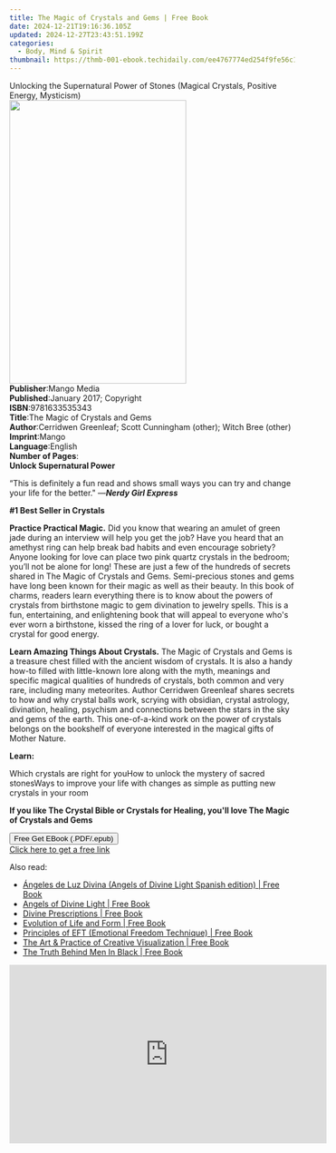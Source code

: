 ```yaml
---
title: The Magic of Crystals and Gems | Free Book
date: 2024-12-21T19:16:36.105Z
updated: 2024-12-27T23:43:51.199Z
categories:
  - Body, Mind & Spirit
thumbnail: https://thmb-001-ebook.techidaily.com/ee4767774ed254f9fe56c10f66a05b38fff263087f40773acdeafb58a28caf35.jpg
---
```

<main id="book-container">
  <div class="flex flex-col">
    <div class="book-brief flex-1 py-6 px-4 sm:p-6 md:py-10 md:px-8">
      <!-- brief-->
      <div class="book-brief-main">
        Unlocking the Supernatural Power of Stones (Magical Crystals, Positive
        Energy, Mysticism)
      </div>
    </div>
    <div
      class="book-meta-info flex-1 grid gap-4 col-start-1 col-end-3 row-start-1 sm:mb-6 sm:grid-cols-4 lg:gap-6 lg:col-start-2 lg:row-end-6 lg:row-span-6 lg:mb-0"
    >
      <div
        class="book-meta-info-left place-content-center mt-4 p-4 text-sm leading-6 col-start-2 col-span-2 dark:text-slate-400"
      >
        <img
          class="w-full h-500 object-cover rounded-lg sm:h-255 sm:col-span-2 lg:col-span-full"
          src="https://img-001-ebook.techidaily.com/6d9a7938bc2305f753fed312d210ee70a39c6d0bd711024af707f4db3429fbc7.jpg"
          alt=""
          width="312"
          height="500"
        />
      </div>
      <div
        class="book-meta-info-right mt-2 col-start-1 row-start-2 col-span-3 self-center"
      >
        <!-- meta data  -->
        <div class="flex flex-col px-4 md:px-8">
          <div class="flex-1">
            <strong>Publisher</strong>:<span class="px-2">Mango Media</span>
          </div>
          <div class="flex-1">
            <strong>Published</strong>:<span class="px-2"
              >January 2017; Copyright</span
            >
          </div>
          <div class="flex-1">
            <strong>ISBN</strong>:<span class="px-2">9781633535343</span>
          </div>
          <div class="flex-1">
            <strong>Title</strong>:<span class="px-2"
              >The Magic of Crystals and Gems</span
            >
          </div>
          <div class="flex-1">
            <strong>Author</strong>:<span class="px-2"
              >Cerridwen Greenleaf; Scott Cunningham (other); Witch Bree
              (other)</span
            >
          </div>
          <div class="flex-1">
            <strong>Imprint</strong>:<span class="px-2">Mango</span>
          </div>
          <div class="flex-1">
            <strong>Language</strong>:<span class="px-2">English</span>
          </div>
          <div class="flex-1">
            <strong>Number of Pages</strong>:<span class="px-2"></span>
          </div>
        </div>
      </div>
    </div>
    <div class="book-description flex-1 py-6 px-4 sm:p-6 md:py-10 md:px-8">
      <div class="book-description-main">
        <div accordion-content="" id="description">
          <strong><b>Unlock Supernatural Power</b></strong>
          <p>
            “This is definitely a fun read and shows small ways you can try and
            change your life for the better." ―<b><i>Nerdy Girl Express</i></b>
          </p>
          <p><b>#1 Best Seller in Crystals</b></p>
          <p>
            <b>Practice Practical Magic.</b> Did you know that wearing an amulet
            of green jade during an interview will help you get the job? Have
            you heard that an amethyst ring can help break bad habits and even
            encourage sobriety? Anyone looking for love can place two pink
            quartz crystals in the bedroom; you’ll not be alone for long! These
            are just a few of the hundreds of secrets shared in The Magic of
            Crystals and Gems. Semi-precious stones and gems have long been
            known for their magic as well as their beauty. In this book of
            charms, readers learn everything there is to know about the powers
            of crystals from birthstone magic to gem divination to jewelry
            spells. This is a fun, entertaining, and enlightening book that will
            appeal to everyone who's ever worn a birthstone, kissed the ring of
            a lover for luck, or bought a crystal for good energy.
          </p>
          <p>
            <b>Learn Amazing Things About Crystals.</b> The Magic of Crystals
            and Gems is a treasure chest filled with the ancient wisdom of
            crystals. It is also a handy how-to filled with little-known lore
            along with the myth, meanings and specific magical qualities of
            hundreds of crystals, both common and very rare, including many
            meteorites. Author Cerridwen Greenleaf shares secrets to how and why
            crystal balls work, scrying with obsidian, crystal astrology,
            divination, healing, psychism and connections between the stars in
            the sky and gems of the earth. This one-of-a-kind work on the power
            of crystals belongs on the bookshelf of everyone interested in the
            magical gifts of Mother Nature.
          </p>
          <p><b>Learn:</b></p>
          Which crystals are right for youHow to unlock the mystery of sacred
          stonesWays to improve your life with changes as simple as putting new
          crystals in your room
          <p></p>
          <p>
            <b
              >If you like The Crystal Bible or Crystals for Healing, you'll
              love The Magic of Crystals and Gems</b
            >
          </p>
        </div>
        <div class="accordion-fader"></div>
      </div>
    </div>
    <div class="book-excerpts flex-1 py-6 px-4 sm:p-6 md:py-10 md:px-8"></div>
    <div
      class="book-about-author flex-1 py-6 px-4 sm:p-6 md:py-10 md:px-8"
    ></div>
    <div class="book-free-get flex-1 py-6 px-4 sm:p-6 md:py-10 md:px-8">
      <button
        id="btn-free-get"
        class="bg-blue-500 hover:bg-blue-700 text-white font-bold py-2 px-4 rounded"
      >
        Free Get EBook (.PDF/.epub)
      </button>
      <div id="countdown-display" class="px-2 text-lg mt-2"></div>
      <a
        id="free-link"
        class="hidden bg-blue-500 hover:bg-blue-700 text-white font-bold py-2 px-4 rounded"
        href="https://www.ebooks.com/en-us/book/96478114/the-magic-of-crystals-and-gems/cerridwen-greenleaf/"
        target="_blank"
        >Click here to get a free link</a
      >
    </div>
    <script>
      let countdownTime = 0;
      let countdownInterval = null;
      document
        .getElementById('btn-free-get')
        .addEventListener('click', startCountdown);
      function startCountdown() {
        countdownTime = new Date().getTime() + 60000 * 3;
        countdownInterval = setInterval(updateCountdown, 1000);
        document.getElementById('btn-free-get').disabled = true;
        document
          .getElementById('btn-free-get')
          .classList.add('bg-gray-500', 'cursor-not-allowed');
      }
      function updateCountdown() {
        let currentTime = new Date().getTime();
        let timeLeft = countdownTime - currentTime;
        let secondsLeft = Math.floor(timeLeft / 1000);
        document.getElementById('countdown-display').innerHTML =
          `Remaining time: ${secondsLeft} seconds.`;
        if (secondsLeft <= 0) {
          clearInterval(countdownInterval);
          document.getElementById('btn-free-get').classList.add('hidden');
          document.getElementById('free-link').classList.remove('hidden');
          document.getElementById('countdown-display').innerHTML = '';
        }
      }
    </script>
  </div>
</main>

<ins class="adsbygoogle"
      style="display:block"
      data-ad-client="ca-pub-7571918770474297"
      data-ad-slot="8358498916"
      data-ad-format="auto"
      data-full-width-responsive="true"></ins>
    

<span class="atpl-alsoreadstyle">Also read:</span>
<div><ul>
<li><a href="https://novels-ebooks.techidaily.com/1729455-9781501100680-angeles-de-luz-divina-angels-of-divine-light-spanish-edition/"><u>Ángeles de Luz Divina (Angels of Divine Light Spanish edition) | Free Book</u></a></li>
<li><a href="https://novels-ebooks.techidaily.com/1724714-9781476775746-angels-of-divine-light/"><u>Angels of Divine Light | Free Book</u></a></li>
<li><a href="https://novels-ebooks.techidaily.com/1716816-9781466877863-divine-prescriptions/"><u>Divine Prescriptions | Free Book</u></a></li>
<li><a href="https://novels-ebooks.techidaily.com/1716377-9781776537365-evolution-of-life-and-form/"><u>Evolution of Life and Form | Free Book</u></a></li>
<li><a href="https://novels-ebooks.techidaily.com/1725827-9780857011510-principles-of-eft-emotional-freedom-technique/"><u>Principles of EFT (Emotional Freedom Technique) | Free Book</u></a></li>
<li><a href="https://novels-ebooks.techidaily.com/1726104-9781609257088-the-art-practice-of-creative-visualization/"><u>The Art & Practice of Creative Visualization | Free Book</u></a></li>
<li><a href="https://novels-ebooks.techidaily.com/1725062-9781466878631-the-truth-behind-men-in-black/"><u>The Truth Behind Men In Black | Free Book</u></a></li>
</ul></div>

<!-- affiliate ads begin -->
<iframe width="560" height="315" src="https://www.youtube.com/embed/aYH0B2HqcIM?si=3fkoG85L6hAeB4ok" title="YouTube video player" frameborder="0" allow="accelerometer; autoplay; clipboard-write; encrypted-media; gyroscope; picture-in-picture; web-share" referrerpolicy="strict-origin-when-cross-origin" allowfullscreen></iframe>
<!-- affiliate ads end -->

